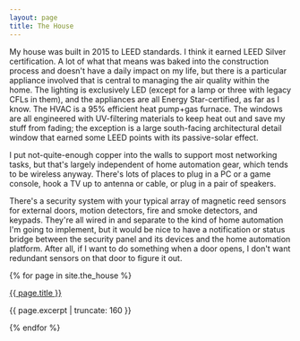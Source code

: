 ```yaml
---
layout: page
title: The House
---
```

My house was built in 2015 to LEED standards. I think it earned LEED Silver certification. A lot of what that means was baked into the construction process and doesn't have a daily impact on my life, but there is a particular appliance involved that is central to managing the air quality within the home. The lighting is exclusively LED (except for a lamp or three with legacy CFLs in them), and the appliances are all Energy Star-certified, as far as I know. The HVAC is a 95% efficient heat pump+gas furnace. The windows are all engineered with UV-filtering materials to keep heat out and save my stuff from fading; the exception is a large south-facing architectural detail window that earned some LEED points with its passive-solar effect.

I put not-quite-enough copper into the walls to support most networking tasks, but that's largely independent of home automation gear, which tends to be wireless anyway. There's lots of places to plug in a PC or a game console, hook a TV up to antenna or cable, or plug in a pair of speakers.

There's a security system with your typical array of magnetic reed sensors for external doors, motion detectors, fire and smoke detectors, and keypads. They're all wired in and separate to the kind of home automation I'm going to implement, but it would be nice to have a notification or status bridge between the security panel and its devices and the home automation platform. After all, if I want to do something when a door opens, I don't want redundant sensors on that door to figure it out.

{% for page in site.the_house %}


<a href="{{ page.url | prepend: site.baseurl }}">
        {{ page.title }}
</a>

<p class="post-excerpt">{{ page.excerpt | truncate: 160 }}</p>

{% endfor %}      
